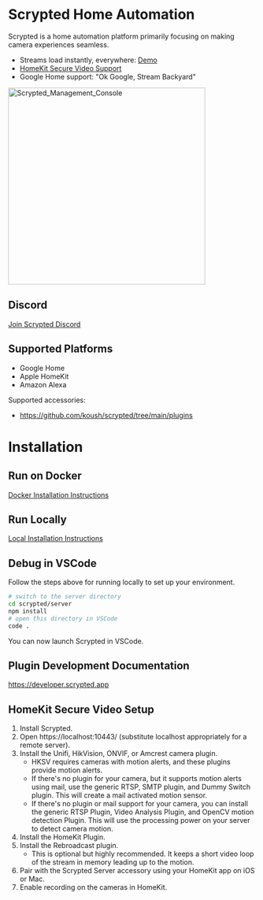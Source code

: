 # Scrypted Home Automation

Scrypted is a home automation platform primarily focusing on making camera experiences seamless.
 * Streams load instantly, everywhere: [Demo](https://www.reddit.com/r/homebridge/comments/r34k6b/if_youre_using_homebridge_for_cameras_ditch_it/)
 * [HomeKit Secure Video Support](#homekit-secure-video-setup)
 * Google Home support: "Ok Google, Stream Backyard"

<img width="400" alt="Scrypted_Management_Console" src="https://user-images.githubusercontent.com/73924/131903488-722d87ac-a0b0-40fe-b605-326e6b886e35.png">

## Discord

[Join Scrypted Discord](https://discord.gg/DcFzmBHYGq)

## Supported Platforms

 * Google Home
 * Apple HomeKit
 * Amazon Alexa

Supported accessories: 
 * https://github.com/koush/scrypted/tree/main/plugins

# Installation

## Run on Docker

[Docker Installation Instructions](https://github.com/koush/scrypted/wiki/Docker)

## Run Locally

[Local Installation Instructions](https://github.com/koush/scrypted/wiki/Local-Installation)

## Debug in VSCode

Follow the steps above for running locally to set up your environment.

```sh
# switch to the server directory
cd scrypted/server
npm install
# open this directory in VSCode
code .
```

You can now launch Scrypted in VSCode.

## Plugin Development Documentation

https://developer.scrypted.app

## HomeKit Secure Video Setup

1. Install Scrypted.
2. Open https://localhost:10443/ (substitute localhost appropriately for a remote server).
3. Install the Unifi, HikVision, ONVIF, or Amcrest camera plugin.
   * HKSV requires cameras with motion alerts, and these plugins provide motion alerts.
   * If there's no plugin for your camera, but it supports motion alerts using mail, use the generic RTSP, SMTP plugin, and Dummy Switch plugin. This will create a mail activated motion sensor.
   * If there's no plugin or mail support for your camera, you can install the generic RTSP Plugin, Video Analysis Plugin, and OpenCV motion detection Plugin. This will use the processing power on your server to detect camera motion.
4. Install the HomeKit Plugin.
5. Install the Rebroadcast plugin.
    * This is optional but highly recommended. It keeps a short video loop of the stream in memory leading up to the motion.  
6. Pair with the Scrypted Server accessory using your HomeKit app on iOS or Mac.
7. Enable recording on the cameras in HomeKit.
